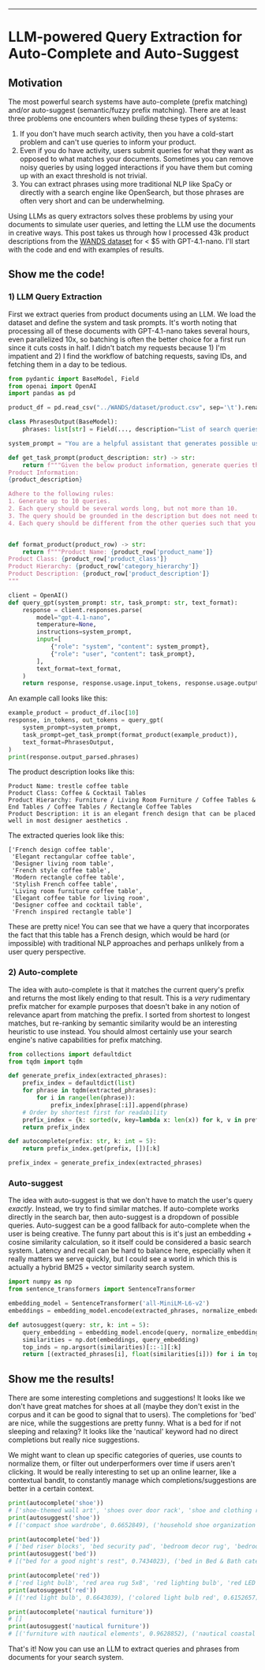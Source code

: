 ---
# LLM-powered Query Extraction for Auto-Complete and Auto-Suggest

## Motivation

The most powerful search systems have auto-complete (prefix matching) and/or auto-suggest (semantic/fuzzy prefix matching). There are at least three problems one encounters when building these types of systems:
1. If you don't have much search activity, then you have a cold-start problem and can't use queries to inform your product.
2. Even if you do have activity, users submit queries for what they want as opposed to what matches your documents. Sometimes you can remove noisy queries by using logged interactions if you have them but coming up with an exact threshold is not trivial.
3. You can extract phrases using more traditional NLP like SpaCy or directly with a search engine like OpenSearch, but those phrases are often very short and can be underwhelming.

Using LLMs as query extractors solves these problems by using your documents to simulate user queries, and letting the LLM use the documents in creative ways. This post takes us through how I processed 43k product descriptions from the [WANDS dataset](https://github.com/wayfair/WANDS/tree/main/dataset) for < $5 with GPT-4.1-nano. I'll start with the code and end with examples of results.

## Show me the code!

### 1) LLM Query Extraction

First we extract queries from product documents using an LLM. We load the dataset and define the system and task prompts. It's worth noting that processing all of these documents with GPT-4.1-nano takes several hours, even parallelized 10x, so batching is often the better choice for a first run since it cuts costs in half. I didn't batch my requests because 1) I'm impatient and 2) I find the workflow of batching requests, saving IDs, and fetching them in a day to be tedious.

```python
from pydantic import BaseModel, Field
from openai import OpenAI
import pandas as pd

product_df = pd.read_csv("../WANDS/dataset/product.csv", sep='\t').rename(columns={'category hierarchy': 'category_hierarchy'})

class PhrasesOutput(BaseModel):
    phrases: list[str] = Field(..., description="List of search queries for the product.")

system_prompt = "You are a helpful assistant that generates possible user queries from a product description."

def get_task_prompt(product_description: str) -> str:
    return f"""Given the below product information, generate queries that can be used to search for the product.
Product Information:
{product_description}

Adhere to the following rules:
1. Generate up to 10 queries.
2. Each query should be several words long, but not more than 10.
3. The query should be grounded in the description but does not need to use the exact same words.
4. Each query should be different from the other queries such that you capture all major aspects of the product."""


def format_product(product_row) -> str:
    return f"""Product Name: {product_row['product_name']}
Product Class: {product_row['product_class']}
Product Hierarchy: {product_row['category_hierarchy']}
Product Description: {product_row['product_description']}
"""

client = OpenAI()
def query_gpt(system_prompt: str, task_prompt: str, text_format):
    response = client.responses.parse(
        model="gpt-4.1-nano",
        temperature=None,
        instructions=system_prompt,
        input=[
            {"role": "system", "content": system_prompt},
            {"role": "user", "content": task_prompt},
        ],
        text_format=text_format,
    )
    return response, response.usage.input_tokens, response.usage.output_tokens
```

An example call looks like this:
```python
example_product = product_df.iloc[10]
response, in_tokens, out_tokens = query_gpt(
    system_prompt=system_prompt,
    task_prompt=get_task_prompt(format_product(example_product)),
    text_format=PhrasesOutput,
)
print(response.output_parsed.phrases)
```

The product description looks like this:
```
Product Name: trestle coffee table
Product Class: Coffee & Cocktail Tables
Product Hierarchy: Furniture / Living Room Furniture / Coffee Tables & End Tables / Coffee Tables / Rectangle Coffee Tables
Product Description: it is an elegant french design that can be placed well in most designer aesthetics .
```

The extracted queries look like this:
```
['French design coffee table',
 'Elegant rectangular coffee table',
 'Designer living room table',
 'French style coffee table',
 'Modern rectangle coffee table',
 'Stylish French coffee table',
 'Living room furniture coffee table',
 'Elegant coffee table for living room',
 'Designer coffee and cocktail table',
 'French inspired rectangle table']
 ```

 These are pretty nice! You can see that we have a query that incorporates the fact that this table has a French design, which would be hard (or impossible) with traditional NLP approaches and perhaps unlikely from a user query perspective.

### 2) Auto-complete

The idea with auto-complete is that it matches the current query's prefix and returns the most likely ending to that result. This is a _very_ rudimentary prefix matcher for example purposes that doesn't bake in any notion of relevance apart from matching the prefix. I sorted from shortest to longest matches, but re-ranking by semantic similarity would be an interesting heuristic to use instead. You should almost certainly use your search engine's native capabilities for prefix matching.

```python
from collections import defaultdict
from tqdm import tqdm

def generate_prefix_index(extracted_phrases):
    prefix_index = defaultdict(list)
    for phrase in tqdm(extracted_phrases):
        for i in range(len(phrase)):
            prefix_index[phrase[:i]].append(phrase)
    # Order by shortest first for readability
    prefix_index = {k: sorted(v, key=lambda x: len(x)) for k, v in prefix_index.items()}
    return prefix_index

def autocomplete(prefix: str, k: int = 5):
    return prefix_index.get(prefix, [])[:k]

prefix_index = generate_prefix_index(extracted_phrases)
```

### Auto-suggest

The idea with auto-suggest is that we don't have to match the user's query _exactly_. Instead, we try to find similar matches. If auto-complete works directly in the search bar, then auto-suggest is a dropdown of possible queries. Auto-suggest can be a good fallback for auto-complete when the user is being creative. The funny part about this is it's just an embedding + cosine similarity calculation, so it itself could be considered a basic search system. Latency and recall can be hard to balance here, especially when it really matters we serve quickly, but I could see a world in which this is actually a hybrid BM25 + vector similarity search system.

```python
import numpy as np
from sentence_transformers import SentenceTransformer

embedding_model = SentenceTransformer('all-MiniLM-L6-v2')
embeddings = embedding_model.encode(extracted_phrases, normalize_embeddings=True)

def autosuggest(query: str, k: int = 5):
    query_embedding = embedding_model.encode(query, normalize_embeddings=True)
    similarities = np.dot(embeddings, query_embedding)
    top_inds = np.argsort(similarities)[::-1][:k]
    return [(extracted_phrases[i], float(similarities[i])) for i in top_inds]
```

## Show me the results!

There are some interesting completions and suggestions! It looks like we don't have great matches for shoes at all (maybe they don't exist in the corpus and it can be good to signal that to users). The completions for 'bed' are nice, while the suggestions are pretty funny. What is a bed for if not sleeping and relaxing? It looks like the 'nautical' keyword had no direct completions but really nice suggestions.

We might want to clean up specific categories of queries, use counts to normalize them, or filter out underperformers over time if users aren't clicking. It would be really interesting to set up an online learner, like a contextual bandit, to constantly manage which completions/suggestions are better in a certain context.

```python
print(autocomplete('shoe'))
# ['shoe-themed wall art', 'shoes over door rack', 'shoe and clothing rack', 'shoe closet with doors', 'shoe rack for mudrooms']
print(autosuggest('shoe'))
# [('compact shoe wardrobe', 0.6652849), ('household shoe organization', 0.6594601), ('sneaker and heel shoe tower', 0.6581194), ('office shoe organization', 0.63617384), ('walk-in closet shoe organization', 0.6343239)]

print(autocomplete('bed'))
# ['bed riser blocks', 'bed security pad', 'bedroom decor rug', 'bedroom floor rug', 'bedroom robe hook']
print(autosuggest('bed'))
# [("bed for a good night's rest", 0.7434023), ('bed in Bed & Bath category', 0.7412436), ('bed for sleeping and relaxing', 0.73879534), ('bed for lounging and sleeping', 0.72971493), ('bed for kids and adults', 0.724908)]

print(autocomplete('red'))
# ['red light bulb', 'red area rug 5x8', 'red lighting bulb', 'red LED light bulb', 'red brown farm rug']
print(autosuggest('red'))
# [('red light bulb', 0.6643039), ('colored light bulb red', 0.6152657), ('red lighting bulb', 0.5931589), ('red and green decor night light', 0.5804265), ('red ambiance light bulb', 0.5620998)]

print(autocomplete('nautical furniture'))
# []
print(autosuggest('nautical furniture'))
# [('furniture with nautical elements', 0.9628852), ('nautical coastal furniture for living room', 0.8871477), ('nautical style furniture for entryway', 0.8692392), ('Nautical map bar furniture', 0.81977165), ('unique boat-shaped dining furniture', 0.79033804)]
```

That's it! Now you can use an LLM to extract queries and phrases from documents for your search system.